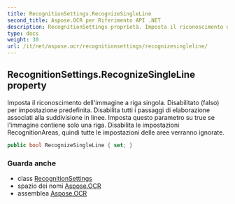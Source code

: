 ```yaml
---
title: RecognitionSettings.RecognizeSingleLine
second_title: Aspose.OCR per Riferimento API .NET
description: RecognitionSettings proprietà. Imposta il riconoscimento dellimmagine a riga singola. Disabilitato falso per impostazione predefinita. Disabilita tutti i passaggi di elaborazione associati alla suddivisione in linee. Imposta questo parametro su true se limmagine contiene solo una riga. Disabilita le impostazioni RecognitionAreas quindi tutte le impostazioni delle aree verranno ignorate.
type: docs
weight: 30
url: /it/net/aspose.ocr/recognitionsettings/recognizesingleline/
---
```

## RecognitionSettings.RecognizeSingleLine property

Imposta il riconoscimento dell'immagine a riga singola. Disabilitato (falso) per impostazione predefinita. Disabilita tutti i passaggi di elaborazione associati alla suddivisione in linee. Imposta questo parametro su true se l'immagine contiene solo una riga. Disabilita le impostazioni RecognitionAreas, quindi tutte le impostazioni delle aree verranno ignorate.

```csharp
public bool RecognizeSingleLine { set; }
```

### Guarda anche

* class [RecognitionSettings](../)
* spazio dei nomi [Aspose.OCR](../../recognitionsettings/)
* assemblea [Aspose.OCR](../../../)


